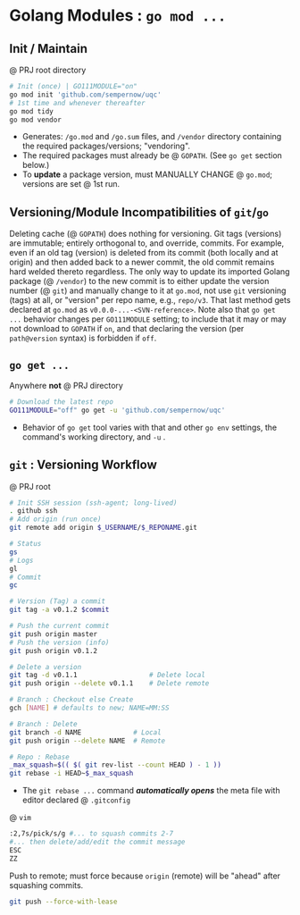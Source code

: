 # Golang Modules : `go mod ...`

## Init / Maintain 

@ PRJ root directory

```bash
# Init (once) | GO111MODULE="on"
go mod init 'github.com/sempernow/uqc'
# 1st time and whenever thereafter
go mod tidy
go mod vendor
```
- Generates: `/go.mod` and `/go.sum` files, and `/vendor` directory containing the required packages/versions; "vendoring".
- The required packages must already be @ `GOPATH`. (See `go get` section below.) 
- To __update__ a package version, must MANUALLY CHANGE @ `go.mod`; versions are set @ 1st run.

## Versioning/Module Incompatibilities of `git`/`go`

Deleting cache (@ `GOPATH`) does nothing for versioning. Git tags (versions) are immutable; entirely orthogonal to, and override, commits. For example, even if an old tag (version) is deleted from its commit (both locally and at origin) and then added back to a newer commit, the old commit remains hard welded thereto regardless. The only way to update its imported Golang package (@ `/vendor`) to the new commit is to either update the version number (@ `git`) and manually change to it at `go.mod`, not use `git` versioning (tags) at all, or "version" per repo name, e.g., `repo/v3`. That last method gets declared at `go.mod` as `v0.0.0-...-<SVN-reference>`. Note also that `go get ...` behavior changes per `GO111MODULE` setting; to include that it may or may not download to `GOPATH` if `on`, and that declaring the version (per `path@version` syntax) is forbidden if `off`.

## `go get ...`

Anywhere __not__ @ PRJ directory

```bash
# Download the latest repo
GO111MODULE="off" go get -u 'github.com/sempernow/uqc'
```
- Behavior of `go get` tool varies with that and other `go env` settings, the command's working directory, and `-u` .

## `git` : Versioning Workflow

@ PRJ root 

```bash
# Init SSH session (ssh-agent; long-lived)
. github ssh
# Add origin (run once)
git remote add origin $_USERNAME/$_REPONAME.git 
```
```bash
# Status 
gs
# Logs 
gl
# Commit
gc

# Version (Tag) a commit
git tag -a v0.1.2 $commit

# Push the current commit 
git push origin master
# Push the version (info)
git push origin v0.1.2

# Delete a version
git tag -d v0.1.1                  # Delete local
git push origin --delete v0.1.1    # Delete remote

# Branch : Checkout else Create
gch [NAME] # defaults to new; NAME=MM:SS

# Branch : Delete 
git branch -d NAME             # Local
git push origin --delete NAME  # Remote

# Repo : Rebase
_max_squash=$(( $( git rev-list --count HEAD ) - 1 ))
git rebase -i HEAD~$_max_squash
```
- The `git rebase ...` command ___automatically opens___ the meta file with editor declared @ `.gitconfig`

@ `vim`

```bash
:2,7s/pick/s/g #... to squash commits 2-7
#... then delete/add/edit the commit message
ESC
ZZ
```

Push to remote; must force because `origin` (remote) will be "ahead" after squashing commits.

```bash
git push --force-with-lease 
```


### &nbsp;
<!-- 

# Markdown Cheatsheet

[Markdown Cheatsheet](https://github.com/adam-p/markdown-here/wiki/Markdown-Cheatsheet "Wiki @ GitHub")


# Link @ (HTML | MD)

([HTML](___.md "___"))   


# Bookmark

- Reference
[Foo](#foo)

- Target
<a name="foo"></a>

-->

